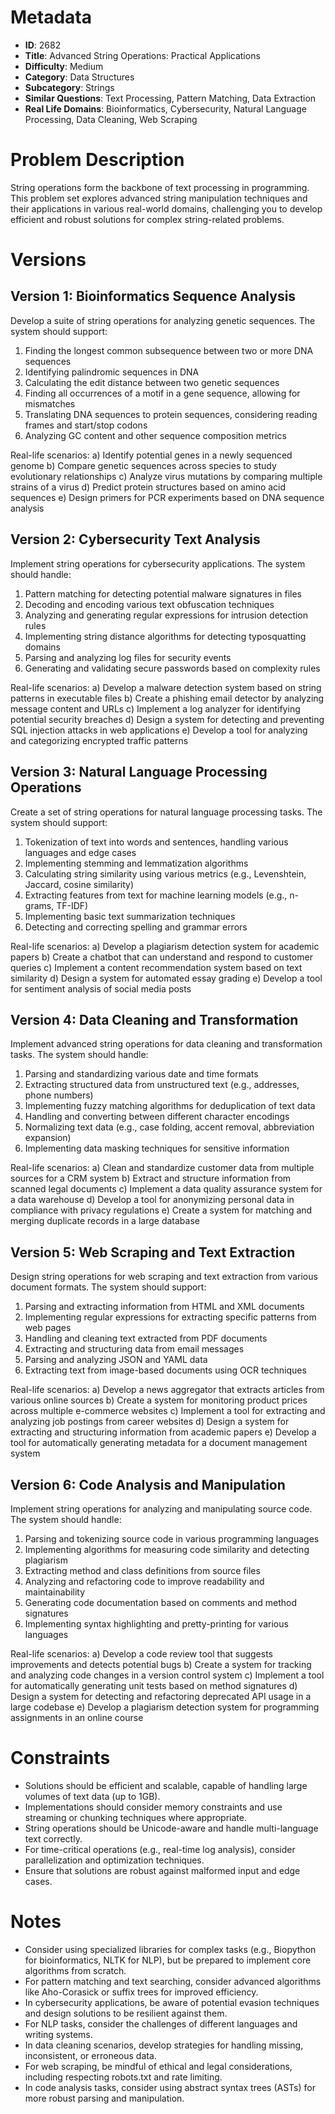 # Metadata

- **ID**: 2682
- **Title**: Advanced String Operations: Practical Applications
- **Difficulty**: Medium
- **Category**: Data Structures
- **Subcategory**: Strings
- **Similar Questions**: Text Processing, Pattern Matching, Data Extraction
- **Real Life Domains**: Bioinformatics, Cybersecurity, Natural Language Processing, Data Cleaning, Web Scraping

# Problem Description

String operations form the backbone of text processing in programming. This problem set explores advanced string manipulation techniques and their applications in various real-world domains, challenging you to develop efficient and robust solutions for complex string-related problems.

# Versions

## Version 1: Bioinformatics Sequence Analysis

Develop a suite of string operations for analyzing genetic sequences. The system should support:

1. Finding the longest common subsequence between two or more DNA sequences
2. Identifying palindromic sequences in DNA
3. Calculating the edit distance between two genetic sequences
4. Finding all occurrences of a motif in a gene sequence, allowing for mismatches
5. Translating DNA sequences to protein sequences, considering reading frames and start/stop codons
6. Analyzing GC content and other sequence composition metrics

Real-life scenarios:
a) Identify potential genes in a newly sequenced genome
b) Compare genetic sequences across species to study evolutionary relationships
c) Analyze virus mutations by comparing multiple strains of a virus
d) Predict protein structures based on amino acid sequences
e) Design primers for PCR experiments based on DNA sequence analysis

## Version 2: Cybersecurity Text Analysis

Implement string operations for cybersecurity applications. The system should handle:

1. Pattern matching for detecting potential malware signatures in files
2. Decoding and encoding various text obfuscation techniques
3. Analyzing and generating regular expressions for intrusion detection rules
4. Implementing string distance algorithms for detecting typosquatting domains
5. Parsing and analyzing log files for security events
6. Generating and validating secure passwords based on complexity rules

Real-life scenarios:
a) Develop a malware detection system based on string patterns in executable files
b) Create a phishing email detector by analyzing message content and URLs
c) Implement a log analyzer for identifying potential security breaches
d) Design a system for detecting and preventing SQL injection attacks in web applications
e) Develop a tool for analyzing and categorizing encrypted traffic patterns

## Version 3: Natural Language Processing Operations

Create a set of string operations for natural language processing tasks. The system should support:

1. Tokenization of text into words and sentences, handling various languages and edge cases
2. Implementing stemming and lemmatization algorithms
3. Calculating string similarity using various metrics (e.g., Levenshtein, Jaccard, cosine similarity)
4. Extracting features from text for machine learning models (e.g., n-grams, TF-IDF)
5. Implementing basic text summarization techniques
6. Detecting and correcting spelling and grammar errors

Real-life scenarios:
a) Develop a plagiarism detection system for academic papers
b) Create a chatbot that can understand and respond to customer queries
c) Implement a content recommendation system based on text similarity
d) Design a system for automated essay grading
e) Develop a tool for sentiment analysis of social media posts

## Version 4: Data Cleaning and Transformation

Implement advanced string operations for data cleaning and transformation tasks. The system should handle:

1. Parsing and standardizing various date and time formats
2. Extracting structured data from unstructured text (e.g., addresses, phone numbers)
3. Implementing fuzzy matching algorithms for deduplication of text data
4. Handling and converting between different character encodings
5. Normalizing text data (e.g., case folding, accent removal, abbreviation expansion)
6. Implementing data masking techniques for sensitive information

Real-life scenarios:
a) Clean and standardize customer data from multiple sources for a CRM system
b) Extract and structure information from scanned legal documents
c) Implement a data quality assurance system for a data warehouse
d) Develop a tool for anonymizing personal data in compliance with privacy regulations
e) Create a system for matching and merging duplicate records in a large database

## Version 5: Web Scraping and Text Extraction

Design string operations for web scraping and text extraction from various document formats. The system should support:

1. Parsing and extracting information from HTML and XML documents
2. Implementing regular expressions for extracting specific patterns from web pages
3. Handling and cleaning text extracted from PDF documents
4. Extracting and structuring data from email messages
5. Parsing and analyzing JSON and YAML data
6. Extracting text from image-based documents using OCR techniques

Real-life scenarios:
a) Develop a news aggregator that extracts articles from various online sources
b) Create a system for monitoring product prices across multiple e-commerce websites
c) Implement a tool for extracting and analyzing job postings from career websites
d) Design a system for extracting and structuring information from academic papers
e) Develop a tool for automatically generating metadata for a document management system

## Version 6: Code Analysis and Manipulation

Implement string operations for analyzing and manipulating source code. The system should handle:

1. Parsing and tokenizing source code in various programming languages
2. Implementing algorithms for measuring code similarity and detecting plagiarism
3. Extracting method and class definitions from source files
4. Analyzing and refactoring code to improve readability and maintainability
5. Generating code documentation based on comments and method signatures
6. Implementing syntax highlighting and pretty-printing for various languages

Real-life scenarios:
a) Develop a code review tool that suggests improvements and detects potential bugs
b) Create a system for tracking and analyzing code changes in a version control system
c) Implement a tool for automatically generating unit tests based on method signatures
d) Design a system for detecting and refactoring deprecated API usage in a large codebase
e) Develop a plagiarism detection system for programming assignments in an online course

# Constraints

- Solutions should be efficient and scalable, capable of handling large volumes of text data (up to 1GB).
- Implementations should consider memory constraints and use streaming or chunking techniques where appropriate.
- String operations should be Unicode-aware and handle multi-language text correctly.
- For time-critical operations (e.g., real-time log analysis), consider parallelization and optimization techniques.
- Ensure that solutions are robust against malformed input and edge cases.

# Notes

- Consider using specialized libraries for complex tasks (e.g., Biopython for bioinformatics, NLTK for NLP), but be prepared to implement core algorithms from scratch.
- For pattern matching and text searching, consider advanced algorithms like Aho-Corasick or suffix trees for improved efficiency.
- In cybersecurity applications, be aware of potential evasion techniques and design solutions to be resilient against them.
- For NLP tasks, consider the challenges of different languages and writing systems.
- In data cleaning scenarios, develop strategies for handling missing, inconsistent, or erroneous data.
- For web scraping, be mindful of ethical and legal considerations, including respecting robots.txt and rate limiting.
- In code analysis tasks, consider using abstract syntax trees (ASTs) for more robust parsing and manipulation.
